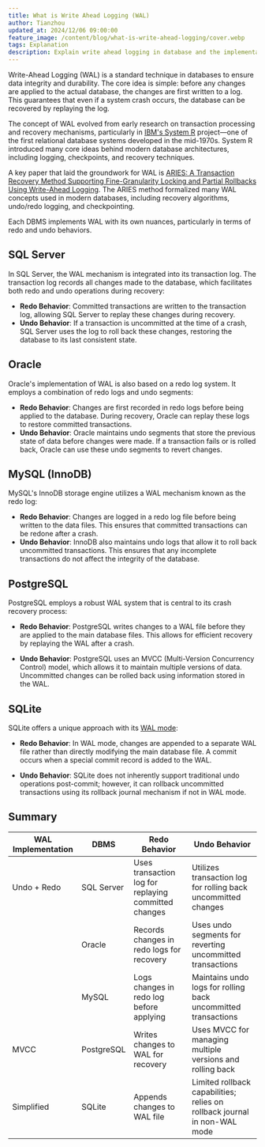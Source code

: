 ```yaml
---
title: What is Write Ahead Logging (WAL)
author: Tianzhou
updated_at: 2024/12/06 09:00:00
feature_image: /content/blog/what-is-write-ahead-logging/cover.webp
tags: Explanation
description: Explain write ahead logging in database and the implementation difference between different databases.
---
```


Write-Ahead Logging (WAL) is a standard technique in databases to ensure data integrity and durability. The core idea is simple: before any changes are applied to the actual database, the changes are first written to a log. This guarantees that even if a system crash occurs, the database can be recovered by replaying the log.

The concept of WAL evolved from early research on transaction processing and recovery mechanisms, particularly in [IBM's System R](https://en.wikipedia.org/wiki/IBM_System_R) project—one of the first relational database systems developed in the mid-1970s. System R introduced many core ideas behind modern database architectures, including logging, checkpoints, and recovery techniques.

A key paper that laid the groundwork for WAL is [ARIES: A Transaction Recovery Method Supporting Fine-Granularity Locking and Partial Rollbacks Using Write-Ahead Logging](https://cs.stanford.edu/people/chrismre/cs345/rl/aries.pdf). The ARIES method formalized many WAL concepts used in modern databases, including recovery algorithms, undo/redo logging, and checkpointing.

Each DBMS implements WAL with its own nuances, particularly in terms of redo and undo behaviors.

## SQL Server

In SQL Server, the WAL mechanism is integrated into its transaction log. The transaction log records all changes made to the database, which facilitates both redo and undo operations during recovery:

- **Redo Behavior**: Committed transactions are written to the transaction log, allowing SQL Server to replay these changes during recovery.
- **Undo Behavior**: If a transaction is uncommitted at the time of a crash, SQL Server uses the log to roll back these changes, restoring the database to its last consistent state.

## Oracle

Oracle's implementation of WAL is also based on a redo log system. It employs a combination of redo logs and undo segments:

- **Redo Behavior**: Changes are first recorded in redo logs before being applied to the database. During recovery, Oracle can replay these logs to restore committed transactions.
- **Undo Behavior**: Oracle maintains undo segments that store the previous state of data before changes were made. If a transaction fails or is rolled back, Oracle can use these undo segments to revert changes.

## MySQL (InnoDB)

MySQL's InnoDB storage engine utilizes a WAL mechanism known as the redo log:

- **Redo Behavior**: Changes are logged in a redo log file before being written to the data files. This ensures that committed transactions can be redone after a crash.
- **Undo Behavior**: InnoDB also maintains undo logs that allow it to roll back uncommitted transactions. This ensures that any incomplete transactions do not affect the integrity of the database.

## PostgreSQL

PostgreSQL employs a robust WAL system that is central to its crash recovery process:

- **Redo Behavior**: PostgreSQL writes changes to a WAL file before they are applied to the main database files. This allows for efficient recovery by replaying the WAL after a crash.

- **Undo Behavior**: PostgreSQL uses an MVCC (Multi-Version Concurrency Control) model, which allows it to maintain multiple versions of data. Uncommitted changes can be rolled back using information stored in the WAL.

## SQLite

SQLite offers a unique approach with its [WAL mode](https://www.sqlite.org/wal.html):

- **Redo Behavior**: In WAL mode, changes are appended to a separate WAL file rather than directly modifying the main database file. A commit occurs when a special commit record is added to the WAL.

- **Undo Behavior**: SQLite does not inherently support traditional undo operations post-commit; however, it can rollback uncommitted transactions using its rollback journal mechanism if not in WAL mode.

## Summary

| WAL Implementation | DBMS       | Redo Behavior                                        | Undo Behavior                                                             |
| ------------------ | ---------- | ---------------------------------------------------- | ------------------------------------------------------------------------- |
| Undo + Redo        | SQL Server | Uses transaction log for replaying committed changes | Utilizes transaction log for rolling back uncommitted changes             |
|                    | Oracle     | Records changes in redo logs for recovery            | Uses undo segments for reverting uncommitted transactions                 |
|                    | MySQL      | Logs changes in redo log before applying             | Maintains undo logs for rolling back uncommitted transactions             |
| MVCC               | PostgreSQL | Writes changes to WAL for recovery                   | Uses MVCC for managing multiple versions and rolling back                 |
| Simplified         | SQLite     | Appends changes to WAL file                          | Limited rollback capabilities; relies on rollback journal in non-WAL mode |
